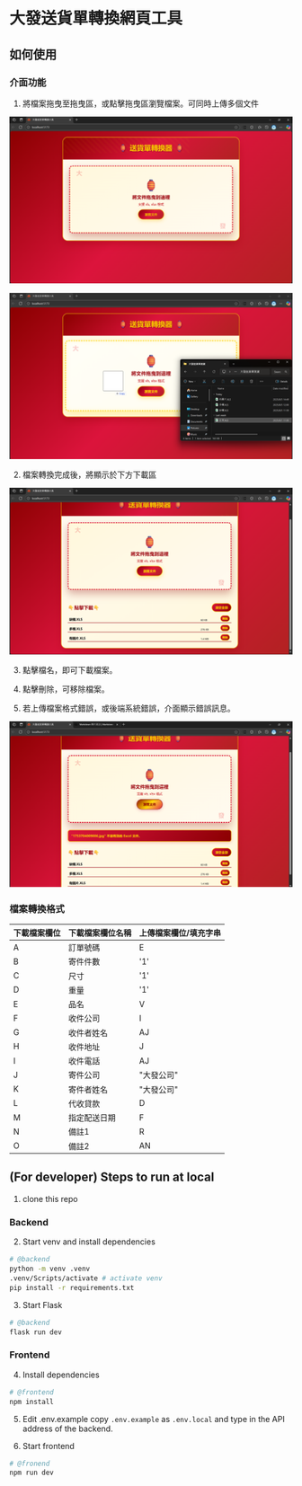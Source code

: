 # 大發送貨單轉換網頁工具

## 如何使用
### 介面功能

1. 將檔案拖曳至拖曳區，或點擊拖曳區瀏覽檔案。可同時上傳多個文件

![點擊拖曳區瀏覽檔案](examples/Original.png)

![將檔案拖曳至拖曳區](examples/Uploading.png)

2. 檔案轉換完成後，將顯示於下方下載區

![檔案轉換成功](examples/Success.png)

3. 點擊檔名，即可下載檔案。

4. 點擊刪除，可移除檔案。

5. 若上傳檔案格式錯誤，或後端系統錯誤，介面顯示錯誤訊息。

![錯誤訊息](examples/Error.png)

### 檔案轉換格式
|下載檔案欄位|下載檔案欄位名稱|上傳檔案欄位/填充字串|
|---------|-----------------|---|
|A|訂單號碼|E |
|B|寄件件數|'1'|
|C|尺寸|'1'|
|D|重量|'1'|
|E|品名|V|
|F|收件公司|I|
|G|收件者姓名|AJ|
|H|收件地址|J|
|I|收件電話|AJ|
|J|寄件公司|"大發公司"|
|K|寄件者姓名|"大發公司"|
|L|代收貸款|D|
|M|指定配送日期|F|
|N|備註1|R|
|O|備註2|AN|

## (For developer) Steps to run at local
1. clone this repo

### Backend
2. Start venv and install dependencies
```bash
# @backend
python -m venv .venv
.venv/Scripts/activate # activate venv
pip install -r requirements.txt
```

3. Start Flask
```bash
# @backend
flask run dev
```

### Frontend

4. Install dependencies
```bash
# @frontend
npm install
```

5. Edit .env.example
copy `.env.example` as `.env.local` and type in the API address of the backend.


6. Start frontend
```bash
# @fronend
npm run dev
```



<style>
  img {
    width: 32rem;
  }
</style>